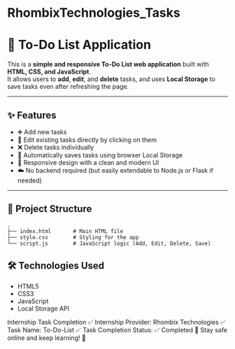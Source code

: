 # RhombixTechnologies_Tasks

# 📝 To-Do List Application

This is a **simple and responsive To-Do List web application** built with **HTML, CSS, and JavaScript**.  
It allows users to **add**, **edit**, and **delete** tasks, and uses **Local Storage** to save tasks even after refreshing the page.

---

## ✨ Features
- ➕ Add new tasks
- 📝 Edit existing tasks directly by clicking on them
- ❌ Delete tasks individually
- 💾 Automatically saves tasks using browser Local Storage
- 🎨 Responsive design with a clean and modern UI
- ☁️ No backend required (but easily extendable to Node.js or Flask if needed)

---

## 📂 Project Structure
```plaintext
.
├── index.html       # Main HTML file
├── style.css        # Styling for the app
└── script.js        # JavaScript logic (Add, Edit, Delete, Save)
```

## 🛠️ Technologies Used
- HTML5
- CSS3
-  JavaScript 
- Local Storage API

 Internship Task Completion
✅ Internship Provider: Rhombix Technologies
✅ Task Name: To-Do-List
✅ Task Completion Status: ✅ Completed
🙌 Stay safe online and keep learning! 🚀

